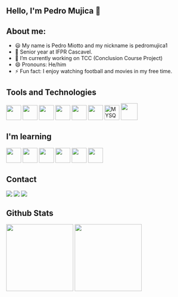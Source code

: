 ## Hello, I'm Pedro Mujica 👋 


## About me:
- 😃 My name is Pedro Miotto and my nickname is pedromujica1
- 📖 Senior year at IFPR Cascavel.
- 🔭 I’m currently working on TCC (Conclusion Course Project)
- 😄 Pronouns: He/him
- ⚡ Fun fact: I enjoy watching football and movies in my free time.

## Tools and Technologies

<img width ='40px' src ='https://raw.githubusercontent.com/rahulbanerjee26/githubAboutMeGenerator/main/icons/html.svg'> <img src="https://raw.githubusercontent.com/rahulbanerjee26/githubAboutMeGenerator/main/icons/github.svg" width ="40" height="40"/> <img src="https://cdn.jsdelivr.net/gh/devicons/devicon/icons/vscode/vscode-original.svg" width="40" height="40" /> <img src="https://cdn.jsdelivr.net/gh/devicons/devicon/icons/python/python-original.svg" width="40" height="40"/> <img src="https://cdn.jsdelivr.net/gh/devicons/devicon/icons/html5/html5-original-wordmark.svg" width="40" height="40"/> <img src="https://cdn.jsdelivr.net/gh/devicons/devicon/icons/javascript/javascript-original.svg" width="40" height="40"/> <img width="40px" src="https://cdn.jsdelivr.net/gh/devicons/devicon/icons/mysql/mysql-original.svg" title = "MYSQL"/> <img src="https://cdn.jsdelivr.net/gh/devicons/devicon/icons/jupyter/jupyter-original-wordmark.svg" width="45" height="45"/>



## I'm learning

<div>
<img src="https://cdn.jsdelivr.net/gh/devicons/devicon/icons/git/git-original.svg" width="40" height="40"/> <img width ='40px' src ='https://raw.githubusercontent.com/rahulbanerjee26/githubAboutMeGenerator/main/icons/css.svg'> <img src="https://cdn.jsdelivr.net/gh/devicons/devicon/icons/java/java-original.svg" width="40" height="40"/> <img src="https://cdn.jsdelivr.net/gh/devicons/devicon/icons/linux/linux-original.svg" width="40" height="40"/> <img src="https://cdn.jsdelivr.net/gh/devicons/devicon/icons/androidstudio/androidstudio-original.svg" width="40" height="40"/> <img src="https://cdn.jsdelivr.net/gh/devicons/devicon/icons/bootstrap/bootstrap-original.svg" width="40" height="40"/>

</div>
          
## Contact

<div>

<a href="https://letterboxd.com/pedro_mujica13/" target="_blank"><img src="https://img.shields.io/badge/-Instagram-%23E4405F?style=for-the-badge&logo=instagram&logoColor=white" target="_blank"></a>
<a href = "mailto:contato@miottopedro@gmail.com"><img src="https://img.shields.io/badge/Gmail-D14836?style=for-the-badge&logo=gmail&logoColor=white" target="_blank"></a>
<a href="" target="_blank"><img src="https://img.shields.io/badge/-LinkedIn-%230077B5?style=for-the-badge&logo=linkedin&logoColor=white" target="_blank"></a>   
</div>

## Github Stats

<div>
  <img height="180em" src="https://github-readme-stats.vercel.app/api?username=pedromujica1&show_icons=true&theme=dracula&include_all_commits=true&count_private=true"/>
  <img height="180em" src="https://github-readme-stats-eight-theta.vercel.app/api/top-langs/?username=pedromujica1&layout=compact&langs_count=8&theme=algolia"/>
</div>
<!--
**pedromujica1/pedromujica1** is a ✨ _special_ ✨ repository because its `README.md` (this file) appears on your GitHub profile.

Here are some ideas to get you started:

- 🔭 I’m currently working on ...
- 🌱 I’m currently learning ...
- 👯 I’m looking to collaborate on ...
- 🤔 I’m looking for help with ...
- 💬 Ask me about ...
- 📫 How to reach me: ...
- 😄 Pronouns: ...
- ⚡ Fun fact: ...
-->
